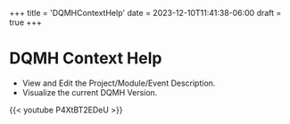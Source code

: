 +++
title = 'DQMHContextHelp'
date = 2023-12-10T11:41:38-06:00
draft = true
+++

# DQMH Context Help
- View and Edit the Project/Module/Event Description.
- Visualize the current DQMH Version.


{{< youtube P4XtBT2EDeU >}}
